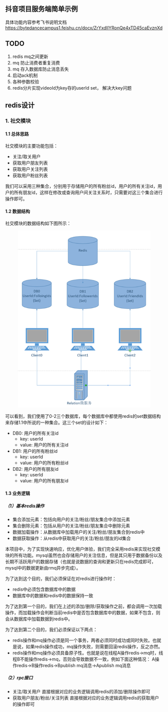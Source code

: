 ## 抖音项目服务端简单示例

具体功能内容参考飞书说明文档
https://bytedancecampus1.feishu.cn/docx/ZrYxdIIYRonQe4xTD45caEvznXd



## TODO
1. redis mq之间更新
2. mq 防止消费者重复消费
3. mq 存入数据库防止消息丢失
4. 启动ack机制
5. 各种参数校验
6. redis分片实现videoId为key存的userId set， 解决大key问题

## redis设计
### 1. 社交模块
#### 1.1 总体思路
社交模块的主要功能包括：
- 关注/取关用户
- 获取用户朋友列表
- 获取用户关注列表
- 获取用户粉丝列表

我们可以采用三种集合，分别用于存储用户的所有粉丝id，用户的所有关注id，用户的所有朋友id，这样在修改或查询用户间关注关系时，只需要对这三个集合进行操作即可。

#### 1.2 数据结构
社交模块的数据结构如下图所示：
<figure>
    <img src="pics/redis架构.png">
</figure>
可以看到，我们使用了0-2三个数据库，每个数据库中都使用redis的set数据结构来存储1.1中所说的一种集合。这三个set的设计如下：

- DB0: 用户的所有关注id
    - key: userId
    - value: 用户的所有关注id
- DB1: 用户的所有粉丝id
    - key: userId
    - value: 用户的所有粉丝id
- DB2: 用户的所有朋友id
    - key: userId
    - value: 用户的所有朋友id

#### 1.3 业务逻辑
##### （1）基本redis操作
- 集合添加元素：包括向用户的关注/粉丝/朋友集合中添加元素
- 集合删除元素：包括从用户的关注/粉丝/朋友集合中删除元素
- 数据加载操作：从数据库中加载用户的关注/粉丝/朋友集合到redis中
- 数据获取操作：从redis中获取用户的关注/粉丝/朋友的id集合

本项目中，为了实现快速响应，优化用户体验，我们完全采用redis来实现社交模块的所有功能。mysql虽然也会存储用户的关注信息，但是其只用于数据备份以及长期不活跃用户的数据存储（也就是说数据的查询和更新只在redis完成即可，mysql中的数据更新由rmq异步完成）。

为了达到这个目的，我们必须保证在对redis进行操作时：
- redis中必须包含数据库中的数据
- 数据库中的数据和redis中的数据保持一致

为了达到第一个目的，我们在上述的添加/删除/获取操作之前，都会调用一次加载操作，而加载操作会判断当前redis中是否包含数据库中的数据，如果不包含，则会从数据库中加载数据到redis中。

为了达到第二个目的，我们必须保证以下两点：
- redis操作和mq操作必须是同一个事务，两者必须同时成功或同时失败。也就是说，如果redis操作成功，mq操作失败，则需要回滚redis操作，反之亦然。
- redis操作和mq操作必须具备原子性。也就是说在线程A操作redis->mq时，线程B不能操作redis->mq，否则会导致数据不一致，例如下面这种情况：
A操作redis->B操作redis->Bpublish mq消息->Apublish mq消息
##### （2）rpc接口
- 关注/取关用户
直接根据对应的业务逻辑调用redis的添加/删除操作即可
- 获取用户朋友/粉丝/关注列表
直接根据对应的业务逻辑调用redis的获取用户的操作即可
